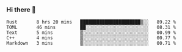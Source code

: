 ### Hi there 👋

<!--
**berkus/berkus** is a ✨ _special_ ✨ repository because its `README.md` (this file) appears on your GitHub profile.

Here are some ideas to get you started:

- 🔭 I’m currently working on ...
- 🌱 I’m currently learning ...
- 👯 I’m looking to collaborate on ...
- 🤔 I’m looking for help with ...
- 💬 Ask me about ...
- 📫 How to reach me: ...
- 😄 Pronouns: ...
- ⚡ Fun fact: ...
-->

<!--START_SECTION:waka-->
```text
Rust       8 hrs 20 mins   ██████████████████████▒░░   89.22 % 
TOML       46 mins         ██░░░░░░░░░░░░░░░░░░░░░░░   08.31 % 
Text       5 mins          ▒░░░░░░░░░░░░░░░░░░░░░░░░   00.99 % 
C++        4 mins          ▒░░░░░░░░░░░░░░░░░░░░░░░░   00.77 % 
Markdown   3 mins          ▒░░░░░░░░░░░░░░░░░░░░░░░░   00.71 % 
```
<!--END_SECTION:waka-->
